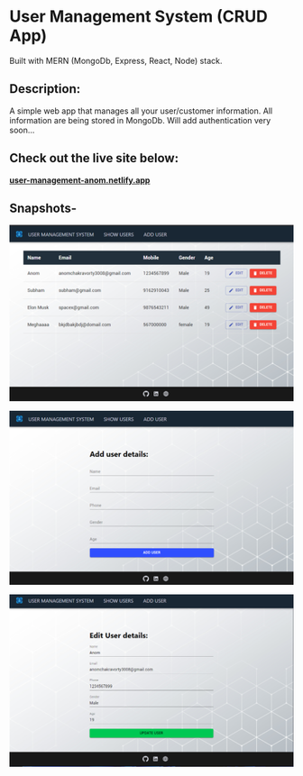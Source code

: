 # User Management System (CRUD App)
Built with MERN (MongoDb, Express, React, Node) stack.

## Description:
A simple web app that manages all your user/customer information.
All information are being stored in MongoDb.
Will add authentication very soon...

## Check out the live site below:
<a href="https://user-management-anom.netlify.app/">**user-management-anom.netlify.app**</a> 

## Snapshots-
![](ss1.png)

![](ss2.png)

![](ss3.png)